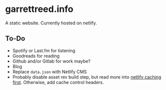 # garrettreed.info

A static website. Currently hosted on netlify.

## To-Do

-   Spotify or Last.fm for listening
-   Goodreads for reading
-   Github and/or Gitlab for work maybe?
-   Blog
-   Replace `data.json` with Netlify CMS
-   Probably disable asset rev build step, but read more into [netlify caching first](https://www.netlify.com/blog/2017/02/23/better-living-through-caching/). Otherwise, add cache control headers.
